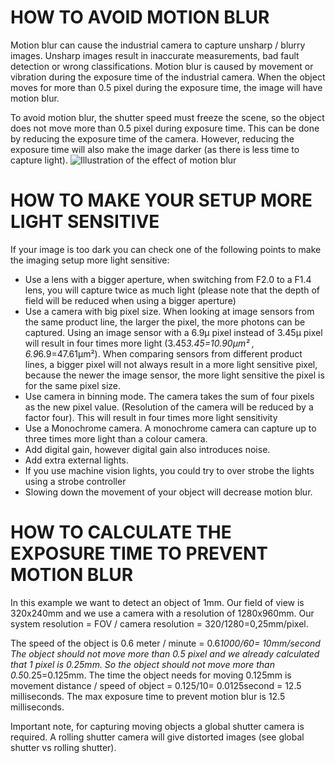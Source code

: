 # HOW TO AVOID MOTION BLUR
Motion blur can cause the industrial camera to capture unsharp / blurry images. Unsharp images result in inaccurate measurements, bad fault detection or wrong classifications. Motion blur is caused by movement or vibration during the exposure time of the industrial camera. When the object moves for more than 0.5 pixel during the exposure time, the image will have motion blur.

To avoid motion blur, the shutter speed must freeze the scene, so the object does not move more than 0.5 pixel during exposure time. This can be done by reducing the exposure time of the camera. However, reducing the exposure time will also make the image darker (as there is less time to capture light).
 ![Illustration of the effect of motion blur](https://www.get-cameras.com/Files/8/122000/122647/FileBrowser/knowledge-center/motion-blur-2.png)

# HOW TO MAKE YOUR SETUP MORE LIGHT SENSITIVE

If your image is too dark you can check one of the following points to make the imaging setup more light sensitive:
- Use a lens with a bigger aperture, when switching from F2.0 to a F1.4 lens, you will capture twice as much light (please note that the depth of field will be reduced when using a bigger aperture)
- Use a camera with big pixel size. When looking at image sensors from the same product line, the larger the pixel, the more photons can be captured. Using an image sensor with a 6.9µ pixel instead of 3.45µ pixel will result in four times more light (3.45*3.45=10.90µm² , 6.9*6.9=47.61µm²). When comparing sensors from different product lines, a bigger pixel will not always result in a more light sensitive pixel, because the newer the image sensor, the more light sensitive the pixel is for the same pixel size.
- Use camera in binning mode. The camera takes the sum of four pixels as the new pixel value. (Resolution of the camera will be reduced by a factor four). This will result in four times more light sensitivity
- Use a Monochrome camera. A monochrome camera can capture up to three times more light than a colour camera.
- Add digital gain, however digital gain also introduces noise.
- Add extra external lights.
- If you use machine vision lights, you could try to over strobe the lights using a strobe controller
- Slowing down the movement of your object will decrease motion blur.

# HOW TO CALCULATE THE EXPOSURE TIME TO PREVENT MOTION BLUR

In this example we want to detect an object of 1mm. Our field of view is 320x240mm and we use a camera with a resolution of 1280x960mm. Our system resolution = FOV / camera resolution = 320/1280=0,25mm/pixel.

The speed of the object is 0.6 meter / minute = 0.6*1000/60= 10mm/second
The object should not move more than 0.5 pixel and we already calculated that 1 pixel is 0.25mm. So the object should not move more than 0.5*0.25=0.125mm. The time the object needs for moving 0.125mm is movement distance / speed of object = 0.125/10= 0.0125second = 12.5 milliseconds.
The max exposure time to prevent motion blur is 12.5 milliseconds.

Important note, for capturing moving objects a global shutter camera is required. A rolling shutter camera will give distorted images (see global shutter vs rolling shutter).

